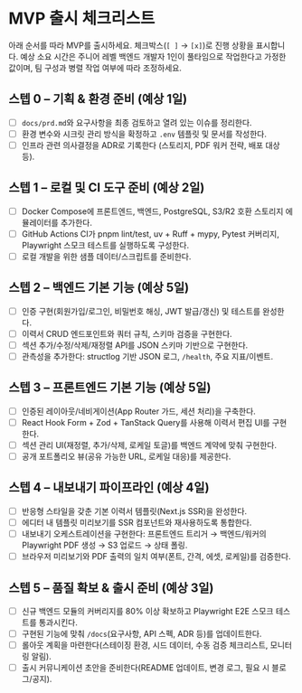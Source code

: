 # MVP 출시 체크리스트

아래 순서를 따라 MVP를 출시하세요. 체크박스(`[ ]` → `[x]`)로 진행 상황을 표시합니다. 예상 소요 시간은 주니어 레벨 백엔드 개발자 1인이 풀타임으로 작업한다고 가정한 값이며, 팀 구성과 병렬 작업 여부에 따라 조정하세요.

## 스텝 0 – 기획 & 환경 준비 (예상 1일)

- [ ] `docs/prd.md`와 요구사항을 최종 검토하고 열려 있는 이슈를 정리한다.
- [ ] 환경 변수와 시크릿 관리 방식을 확정하고 `.env` 템플릿 및 문서를 작성한다.
- [ ] 인프라 관련 의사결정을 ADR로 기록한다 (스토리지, PDF 워커 전략, 배포 대상 등).

## 스텝 1 – 로컬 및 CI 도구 준비 (예상 2일)

- [ ] Docker Compose에 프론트엔드, 백엔드, PostgreSQL, S3/R2 호환 스토리지 에뮬레이터를 추가한다.
- [ ] GitHub Actions CI가 pnpm lint/test, uv + Ruff + mypy, Pytest 커버리지, Playwright 스모크 테스트를 실행하도록 구성한다.
- [ ] 로컬 개발을 위한 샘플 데이터/스크립트를 준비한다.

## 스텝 2 – 백엔드 기본 기능 (예상 5일)

- [ ] 인증 구현(회원가입/로그인, 비밀번호 해싱, JWT 발급/갱신) 및 테스트를 완성한다.
- [ ] 이력서 CRUD 엔드포인트와 쿼터 규칙, 스키마 검증을 구현한다.
- [ ] 섹션 추가/수정/삭제/재정렬 API를 JSON 스키마 기반으로 구현한다.
- [ ] 관측성을 추가한다: structlog 기반 JSON 로그, `/health`, 주요 지표/이벤트.

## 스텝 3 – 프론트엔드 기본 기능 (예상 5일)

- [ ] 인증된 레이아웃/네비게이션(App Router 가드, 세션 처리)을 구축한다.
- [ ] React Hook Form + Zod + TanStack Query를 사용해 이력서 편집 UI를 구현한다.
- [ ] 섹션 관리 UI(재정렬, 추가/삭제, 로케일 토글)를 백엔드 계약에 맞춰 구현한다.
- [ ] 공개 포트폴리오 뷰(공유 가능한 URL, 로케일 대응)를 제공한다.

## 스텝 4 – 내보내기 파이프라인 (예상 4일)

- [ ] 반응형 스타일을 갖춘 기본 이력서 템플릿(Next.js SSR)을 완성한다.
- [ ] 에디터 내 템플릿 미리보기를 SSR 컴포넌트와 재사용하도록 통합한다.
- [ ] 내보내기 오케스트레이션을 구현한다: 프론트엔드 트리거 → 백엔드/워커의 Playwright PDF 생성 → S3 업로드 → 상태 폴링.
- [ ] 브라우저 미리보기와 PDF 출력의 일치 여부(폰트, 간격, 에셋, 로케일)를 검증한다.

## 스텝 5 – 품질 확보 & 출시 준비 (예상 3일)

- [ ] 신규 백엔드 모듈의 커버리지를 80% 이상 확보하고 Playwright E2E 스모크 테스트를 통과시킨다.
- [ ] 구현된 기능에 맞춰 `/docs`(요구사항, API 스펙, ADR 등)를 업데이트한다.
- [ ] 롤아웃 계획을 마련한다(스테이징 환경, 시드 데이터, 수동 검증 체크리스트, 모니터링 알림).
- [ ] 출시 커뮤니케이션 초안을 준비한다(README 업데이트, 변경 로그, 필요 시 블로그/공지).
